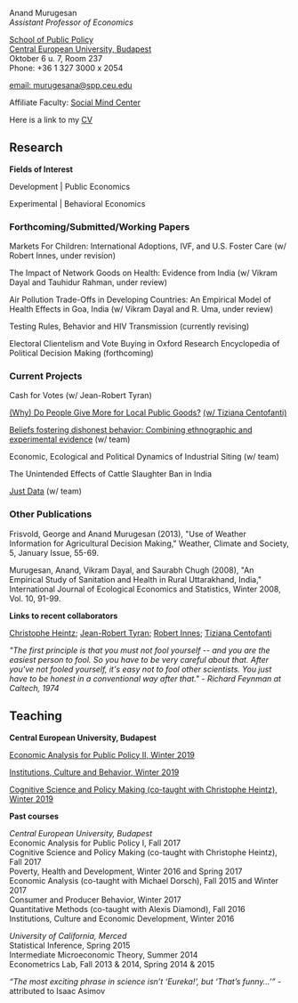 Anand Murugesan   
*Assistant Professor of Economics*

[School of Public Policy](https://people.ceu.edu/anand_murugesan)<br/>
[Central European University, Budapest](https://www.ceu.edu/)<br/>
Oktober 6 u. 7, Room 237<br/>
Phone: +36 1 327 3000 x 2054

[email: murugesana@spp.ceu.edu](murugesana@spp.ceu.edu)

Affiliate Faculty: [Social Mind Center](https://socialmind.ceu.edu/affiliates)

Here is a link to my [CV](amurugesan2019.pdf)

## Research 

**Fields of Interest**

Development  | Public Economics

Experimental | Behavioral Economics 

### Forthcoming/Submitted/Working Papers 
Markets For Children: International Adoptions, IVF, and U.S. Foster Care (w/ Robert Innes, under revision)

The Impact of Network Goods on Health: Evidence from India (w/ Vikram Dayal and Tauhidur Rahman, under review)

Air Pollution Trade-Offs in Developing Countries: An Empirical Model of Health Effects in Goa, India (w/ Vikram Dayal and R. Uma, under review)

Testing Rules, Behavior and  HIV Transmission (currently revising)

Electoral Clientelism and Vote Buying  in Oxford Research Encyclopedia of Political Decision Making (forthcoming)

### Current Projects
Cash for Votes (w/ Jean-Robert Tyran)

[(Why) Do People Give More for Local Public Goods?](https://sozialmarie.org/index.php/sk/projects/7826) [(w/ Tiziana Centofanti)](https://people.ceu.edu/tiziana_centofanti)

[Beliefs fostering dishonest behavior: Combining ethnographic and experimental evidence](https://www.ceu.edu/iti/projects/BFD) (w/ team)

Economic, Ecological and Political Dynamics of Industrial Siting (w/ team)

The Unintended Effects of Cattle Slaughter Ban in India

[Just Data](https://www.ceu.edu/project/just-data) (w/ team)

### Other Publications
Frisvold, George and Anand Murugesan (2013), "Use of Weather Information for Agricultural Decision Making," Weather, Climate and Society, 5, January Issue, 55-69.

Murugesan, Anand, Vikram Dayal, and Saurabh Chugh (2008), "An Empirical Study of Sanitation and Health in Rural Uttarakhand, India," International Journal of Ecological Economics and Statistics, Winter 2008, Vol. 10, 91-99.

**Links to recent collaborators**


 [Christophe Heintz](https://people.ceu.edu/christophe_heintz);
 [Jean-Robert Tyran](https://homepage.univie.ac.at/jean-robert.tyran/index.html);
 [Robert Innes](https://robinnes.weebly.com/);
 [Tiziana Centofanti](https://people.ceu.edu/tiziana_centofanti)

*"The first principle is that you must not fool yourself -- and you are the easiest person to fool. So you have to be very careful about that. After you've not fooled yourself, it's easy not to fool other scientists. You just have to be honest in a conventional way after that." - Richard Feynman at Caltech, 1974*

## Teaching

**Central European University, Budapest**

[Economic Analysis for Public Policy II, Winter 2019](https://courses.ceu.edu/courses/economic-analysis-public-policy-ii-0)

[Institutions, Culture and Behavior, Winter 2019](https://courses.ceu.edu/courses/institutions-culture-and-development)

[Cognitive Science and Policy Making (co-taught with Christophe Heintz), Winter 2019](https://courses.ceu.edu/courses/cognitive-science-and-policy-making)

**Past courses**

*Central European University, Budapest*<br/>
Economic Analysis for Public Policy I, Fall 2017<br/>
Cognitive Science and Policy Making (co-taught with Christophe Heintz), Fall 2017<br/>
Poverty, Health and Development, Winter 2016 and Spring 2017<br/>
Economic Analysis (co-taught with Michael Dorsch), Fall 2015 and Winter 2017<br/>
Consumer and Producer Behavior, Winter 2017<br/>
Quantitative Methods (co-taught with Alexis Diamond), Fall 2016<br/>
Institutions, Culture and Economic Development, Winter 2016

*University of California, Merced*\
Statistical Inference, Spring 2015\
Intermediate Microeconomic Theory, Summer 2014\
Econometrics Lab, Fall 2013 & 2014, Spring 2014 & 2015

*“The most exciting phrase in science isn’t ‘Eureka!’, but ‘That’s funny…’”*  - attributed to Isaac Asimov



